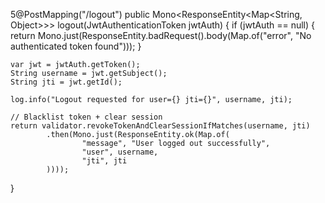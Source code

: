 5@PostMapping("/logout")
public Mono<ResponseEntity<Map<String, Object>>> logout(JwtAuthenticationToken jwtAuth) {
    if (jwtAuth == null) {
        return Mono.just(ResponseEntity.badRequest().body(Map.of("error", "No authenticated token found")));
    }

    var jwt = jwtAuth.getToken();
    String username = jwt.getSubject();
    String jti = jwt.getId();

    log.info("Logout requested for user={} jti={}", username, jti);

    // Blacklist token + clear session
    return validator.revokeTokenAndClearSessionIfMatches(username, jti)
            .then(Mono.just(ResponseEntity.ok(Map.of(
                    "message", "User logged out successfully",
                    "user", username,
                    "jti", jti
            ))));
}